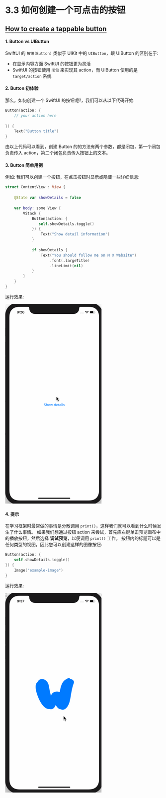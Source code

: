 # 3.3 如何创建一个可点击的按钮

## [How to create a tappable button](https://www.hackingwithswift.com/quick-start/swiftui/how-to-create-a-tappable-button)

#### 1. Button vs UIButton

SwiftUI 的 `按钮(Button)` 类似于 UIKit 中的 `UIButton`，跟 UIButton 的区别在于:

* 在显示内容方面 SwiftUI 的按钮更为灵活
* SwiftUI 的按钮使用 `闭包` 来实现其 action，而 UIButton 使用的是 `target/action` 系统

#### 2. Button 初体验

那么，如何创建一个 SwiftUI 的按钮呢?，我们可以从以下代码开始:

```swift
Button(action: {
    // your action here

}) {
    Text("Button title")
}
```

由以上代码可以看到，创建 Button 的的方法有两个参数，都是闭包，第一个闭包负责传入 action，第二个闭包负责传入按钮上的文本。

#### 3. Button 简单用例

例如: 我们可以创建一个按钮，在点击按钮时显示或隐藏一些详细信息:

```swift
struct ContentView : View {

    @State var showDetails = false

    var body: some View {
        VStack {
            Button(action: {
               self.showDetails.toggle()
            }) {
                Text("Show detail information")
            }

            if showDetails {
                Text("You should follow me on M X Website")
                    .font(.largeTitle)
                    .lineLimit(nil)
            }
        }
    }
}
```

运行效果: 

![](../.gitbook/assets/button_show_detail_information.gif)

#### 4. 提示

在学习框架时最常做的事情是分散调用 `print()`，这样我们就可以看到什么时候发生了什么事情。 如果我们想通过按钮 action 来尝试，首先应右键单击预览画布中的播放按钮，然后选择 **调试预览**，以便调用 `print()` 工作。 按钮内的标题可以是任何类型的视图，因此您可以创建这样的图像按钮:

```swift
Button(action: {
    self.showDetails.toggle()
}) {
    Image("example-image")
}
```

运行效果: 

![](../.gitbook/assets/button_image_show_detail.gif)



